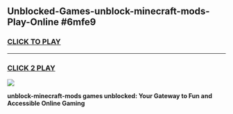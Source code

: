 
## Unblocked-Games-unblock-minecraft-mods-Play-Online #6mfe9
<h3>
<a href="https://news.freeplayer.one?title=unblock-minecraft-mods&ref=3">CLICK TO PLAY</a></h3>
<hr>

<h3>
<a href="https://news.freeplayer.one?title=unblock-minecraft-mods&ref=3">CLICK 2 PLAY</a>
  
</h3>

<a href="https://news.freeplayer.one?title=unblock-minecraft-mods&ref=3"><img src="https://clearcache.store/games.png"></a>


**unblock-minecraft-mods games unblocked: Your Gateway to Fun and Accessible Online Gaming**
